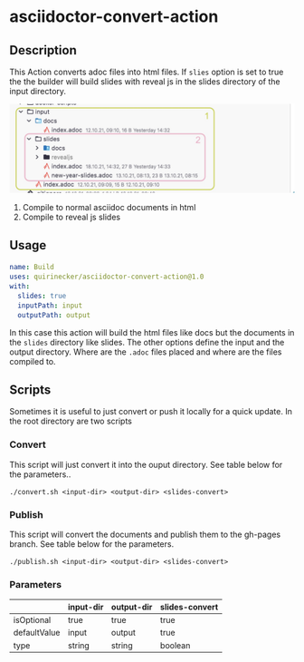 # asciidoctor-convert-action

## Description

This Action converts adoc files into html files. If `slies` option is set to true the the builder will build slides with reveal 
js in the slides directory of the input directory.

![strategy](./img/converting_strategy.jpg)

1. Compile to normal asciidoc documents in html
2. Compile to reveal js slides

## Usage

```yaml
name: Build
uses: quirinecker/asciidoctor-convert-action@1.0
with:
  slides: true
  inputPath: input
  outputPath: output
```

In this case this action will build the html files like docs but the documents in the `slides` directory like slides. 
The other options define the input and the output directory. Where are the `.adoc` files placed and where are the files compiled to.

## Scripts

Sometimes it is useful to just convert or push it locally for a quick update. In the root directory are two scripts

### Convert

This script will just convert it into the ouput directory. See table below for the parameters..

```shell
./convert.sh <input-dir> <output-dir> <slides-convert>
```

### Publish
This script will convert the documents and publish them to the gh-pages branch. See table below for the parameters.

```shell
./publish.sh <input-dir> <output-dir> <slides-convert>
```

### Parameters

|              | input-dir | output-dir | slides-convert |
|--------------|-----------|------------|----------------|
| isOptional   | true      | true       | true           |
| defaultValue | input     | output     | true           |
| type         | string    | string     | boolean        |
